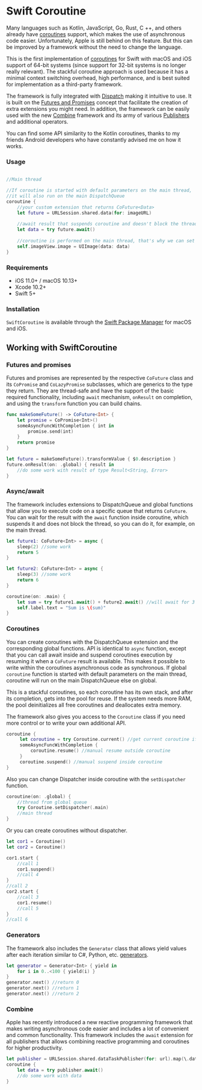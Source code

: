 # Swift Coroutine

Many languages such as Kotlin, JavaScript, Go, Rust, C ++, and others already have [coroutines](https://en.wikipedia.org/wiki/Coroutine) support, which makes the use of asynchronous code easier. Unfortunately, Apple is still behind on this feature. But this can be improved by a framework without the need to change the language.

This is the first implementation of [coroutines](https://en.wikipedia.org/wiki/Coroutine) for Swift with macOS and iOS support of 64-bit systems (since support for 32-bit systems is no longer really relevant). The stackful coroutine approach is used because it has a minimal context switching overhead, high performance, and is best suited for implementation as a third-party framework.

The framework is fully integrated with [Dispatch](https://developer.apple.com/documentation/DISPATCH) making it intuitive to use. It is built on the [Futures and Promises](https://ru.wikipedia.org/wiki/Futures_and_promises) concept that facilitate the creation of extra extensions you might need. In addition, the framework can be easily used with the new [Combine](https://developer.apple.com/documentation/combine) framework and its army of various [Publishers](https://developer.apple.com/documentation/combine/publisher) and additional operators.

You can find some API similarity to the Kotlin coroutines, thanks to my friends Android developers who have constantly advised me on how it works.

### Usage

```swift

//Main thread

//If coroutine is started with default parameters on the main thread,
//it will also run on the main DispatchQueue
coroutine {
    //your custom extension that returns CoFuture<Data>
    let future = URLSession.shared.data(for: imageURL)
    
    //await result that suspends coroutine and doesn't block the thread
    let data = try future.await()
    
    //coroutine is performed on the main thread, that's why we can set the image in UIImageView
    self.imageView.image = UIImage(data: data)
}
```

### Requirements

- iOS 11.0+ / macOS 10.13+
- Xcode 10.2+
- Swift 5+

### Installation

`SwiftCoroutine` is available through the [Swift Package Manager](https://swift.org/package-manager) for macOS and iOS.

## Working with SwiftCoroutine

### Futures and promises

Futures and promises are represented by the respective `CoFuture` class and its `CoPromise` and `CoLazyPromise` subclasses, which are generics to the type they return. They are thread-safe and have the support of the basic required functionality, including `await` mechanism, `onResult` on completion, and using the `transform` function you can build chains.

```swift
func makeSomeFuture() -> CoFuture<Int> {
    let promise = CoPromise<Int>()
    someAsyncFuncWithCompletion { int in
        promise.send(int)
    }
    return promise
}

let future = makeSomeFuture().transformValue { $0.description } 
future.onResult(on: .global) { result in
    //do some work with result of type Result<String, Error>
}
```

### Async/await

The framework includes extensions to DispatchQueue and global functions that allow you to execute code on a specific queue that returns `CoFuture`. You can wait for the result with the `await` function inside coroutine, which suspends it and does not block the thread, so you can do it, for example, on the main thread.

```swift
let future1: CoFuture<Int> = async {
    sleep(2) //some work
    return 5
}

let future2: CoFuture<Int> = async {
    sleep(3) //some work
    return 6
}

coroutine(on: .main) {
    let sum = try future1.await() + future2.await() //will await for 3 sec., doesn't block the thread
    self.label.text = "Sum is \(sum)"
}
```

### Coroutines

You can create coroutines with the DispatchQueue extension and the corresponding global functions. API is identical to `async` function, except that you can call await inside and suspend coroutines execution by resuming it when a `CoFuture` result is available. This makes it possible to write within the coroutines asynchronous code as synchronous. If global `coroutine` function is started with default parameters on the main thread, coroutine will run on the main DispatchQueue else on global.

This is a stackful coroutines, so each coroutine has its own stack, and after its completion, gets into the pool for reuse. If the system needs more RAM, the pool deinitializes all free coroutines and deallocates extra memory.

The framework also gives you access to the `Coroutine` class if you need more control or to write your own additional API.

```swift
coroutine {
     let coroutine = try Coroutine.current() //get current coroutine if needed
     someAsyncFuncWithCompletion {
         coroutine.resume() //manual resume outside coroutine
     }
     coroutine.suspend() //manual suspend inside coroutine
}
```

Also you can change Dispatcher inside coroutine with the `setDispatcher` function.

```swift
coroutine(on: .global) {
    //thread from global queue
    try Coroutine.setDispatcher(.main)
    //main thread
}
```

Or you can create coroutines without dispatcher.

```swift
let cor1 = Coroutine()
let cor2 = Coroutine()

cor1.start {
    //call 1
    cor1.suspend()
    //call 4
}
//call 2
cor2.start {
    //call 3
    cor1.resume()
    //call 5
}
//call 6
```

### Generators

The framework also includes the `Generator` class that allows yield values after each iteration similar to C#, Python, etc. [generators](https://en.wikipedia.org/wiki/Generator_(computer_programming)).

```swift
let generator = Generator<Int> { yield in
    for i in 0..<100 { yield(i) }
}
generator.next() //return 0
generator.next() //return 1
generator.next() //return 2
```

### Combine

Apple has recently introduced a new reactive programming framework that makes writing asynchronous code easier and includes a lot of convenient and common functionality. This framework includes the `await` extension for all publishers that allows combining reactive programming and coroutines for higher productivity.

```swift
let publisher = URLSession.shared.dataTaskPublisher(for: url).map(\.data)
coroutine {
    let data = try publisher.await()
    //do some work with data
}
```
